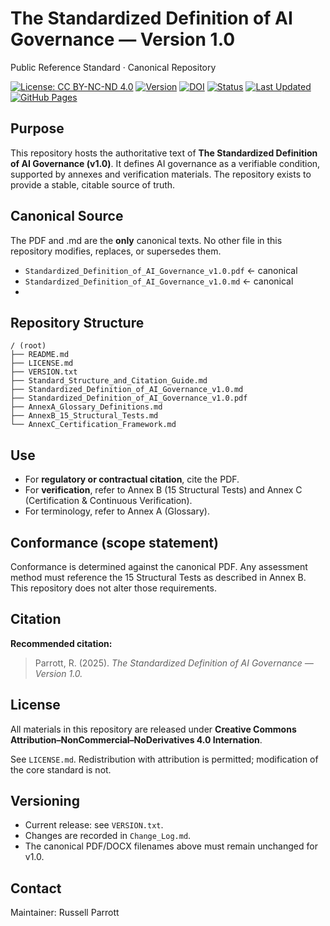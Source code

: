 # The Standardized Definition of AI Governance — Version 1.0
Public Reference Standard · Canonical Repository

[![License: CC BY-NC-ND 4.0](https://img.shields.io/badge/License-CC%20BY--NC--ND%204.0-blue.svg)](https://creativecommons.org/licenses/by-nc-nd/4.0/)
[![Version](https://img.shields.io/badge/Version-1.0.0-green.svg)](https://github.com/RussellParrott/Standardized-Definition-of-AI-Governance/releases)
[![DOI](https://zenodo.org/badge/DOI/10.5281/zenodo.17377347.svg)](https://doi.org/10.5281/zenodo.17377347)
[![Status](https://img.shields.io/badge/Status-Public%20Reference%20Standard-darkgreen.svg)](#)
[![Last Updated](https://img.shields.io/badge/Updated-October%202025-lightgrey.svg)](#)
[![GitHub Pages](https://img.shields.io/badge/View%20Online-GitHub%20Pages-blueviolet.svg)](https://russellparrott.github.io/Standardized-Definition-of-AI-Governance/)

## Purpose
This repository hosts the authoritative text of **The Standardized Definition of AI Governance (v1.0)**. It defines AI governance as a verifiable condition, supported by annexes and verification materials. The repository exists to provide a stable, citable source of truth.

## Canonical Source
The PDF and .md are the **only** canonical texts. No other file in this repository modifies, replaces, or supersedes them.

- `Standardized_Definition_of_AI_Governance_v1.0.pdf`  ← canonical
- `Standardized_Definition_of_AI_Governance_v1.0.md`  ← canonical
- 
## Repository Structure

```text
/ (root)
├── README.md
├── LICENSE.md
├── VERSION.txt
├── Standard_Structure_and_Citation_Guide.md
├── Standardized_Definition_of_AI_Governance_v1.0.md
├── Standardized_Definition_of_AI_Governance_v1.0.pdf
├── AnnexA_Glossary_Definitions.md
├── AnnexB_15_Structural_Tests.md
└── AnnexC_Certification_Framework.md
```
## Use
- For **regulatory or contractual citation**, cite the PDF.
- For **verification**, refer to Annex B (15 Structural Tests) and Annex C (Certification & Continuous Verification).
- For terminology, refer to Annex A (Glossary).

## Conformance (scope statement)
Conformance is determined against the canonical PDF. Any assessment method must reference the 15 Structural Tests as described in Annex B. This repository does not alter those requirements.

## Citation
**Recommended citation:**
> Parrott, R. (2025). *The Standardized Definition of AI Governance — Version 1.0.*

## License
All materials in this repository are released under **Creative Commons Attribution–NonCommercial–NoDerivatives 4.0 Internation**. 

See `LICENSE.md`. Redistribution with attribution is permitted; modification of the core standard is not.

## Versioning
- Current release: see `VERSION.txt`.
- Changes are recorded in `Change_Log.md`.
- The canonical PDF/DOCX filenames above must remain unchanged for v1.0.

## Contact
Maintainer: Russell Parrott
